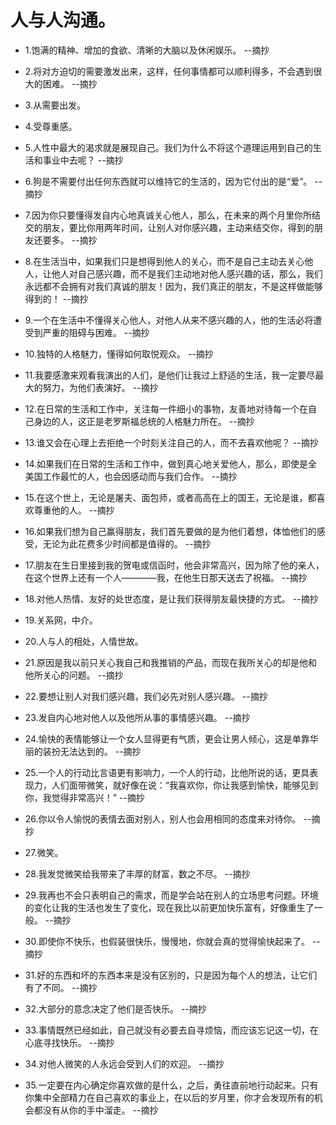 # 人与人沟通。

- 1.饱满的精神、增加的食欲、清晰的大脑以及休闲娱乐。 --摘抄

- 2.将对方迫切的需要激发出来，这样，任何事情都可以顺利得多，不会遇到很大的困难。 --摘抄

- 3.从需要出发。

- 4.受尊重感。

- 5.人性中最大的渴求就是展现自己。我们为什么不将这个道理运用到自己的生活和事业中去呢？ --摘抄

- 6.狗是不需要付出任何东西就可以维持它的生活的，因为它付出的是“爱”。 --摘抄

- 7.因为你只要懂得发自内心地真诚关心他人，那么，在未来的两个月里你所结交的朋友，要比你用两年时间，让别人对你感兴趣，主动来结交你，得到的朋友还要多。 --摘抄

- 8.在生活当中，如果我们只是想得到他人的关心，而不是自己主动去关心他人，让他人对自己感兴趣，而不是我们主动地对他人感兴趣的话，那么，我们永远都不会拥有对我们真诚的朋友！因为，我们真正的朋友，不是这样做能够得到的！ --摘抄

- 9.一个在生活中不懂得关心他人，对他人从来不感兴趣的人，他的生活必将遭受到严重的阻碍与困难。 --摘抄

- 10.独特的人格魅力，懂得如何取悦观众。 --摘抄

- 11.我要感激来观看我演出的人们，是他们让我过上舒适的生活，我一定要尽最大的努力，为他们表演好。 --摘抄

- 12.在日常的生活和工作中，关注每一件细小的事物，友善地对待每一个在自己身边的人，这正是老罗斯福总统的人格魅力所在。 --摘抄

- 13.谁又会在心理上去拒绝一个时刻关注自己的人，而不去喜欢他呢？ --摘抄

- 14.如果我们在日常的生活和工作中，做到真心地关爱他人，那么，即使是全美国工作最忙的人，也会因感动而与我们合作。 --摘抄

- 15.在这个世上，无论是屠夫、面包师，或者高高在上的国王，无论是谁，都喜欢尊重他的人。 --摘抄

- 16.如果我们想为自己赢得朋友，我们首先要做的是为他们着想，体恤他们的感受，无论为此花费多少时间都是值得的。 --摘抄

- 17.朋友在生日里接到我的贺电或信函时，他会非常高兴，因为除了他的亲人，在这个世界上还有一个人————我，在他生日那天送去了祝福。 --摘抄

- 18.对他人热情、友好的处世态度，是让我们获得朋友最快捷的方式。 --摘抄

- 19.关系网，中介。

- 20.人与人的相处，人情世故。

- 21.原因是我以前只关心我自己和我推销的产品，而现在我所关心的却是他和他所关心的问题。 --摘抄

- 22.要想让别人对我们感兴趣，我们必先对别人感兴趣。 --摘抄

- 23.发自内心地对他人以及他所从事的事情感兴趣。 --摘抄

- 24.愉快的表情能够让一个女人显得更有气质，更会让男人倾心，这是单靠华丽的装扮无法达到的。 --摘抄

- 25.一个人的行动比言语更有影响力，一个人的行动，比他所说的话，更具表现力，人们面带微笑，就好像在说：“我喜欢你，你让我感到愉快，能够见到你，我觉得非常高兴！” --摘抄

- 26.你以令人愉悦的表情去面对别人，别人也会用相同的态度来对待你。 --摘抄

- 27.微笑。

- 28.我发觉微笑给我带来了丰厚的财富，数之不尽。 --摘抄

- 29.我再也不会只表明自己的需求，而是学会站在别人的立场思考问题。环境的变化让我的生活也发生了变化，现在我比以前更加快乐富有，好像重生了一般。 --摘抄

- 30.即使你不快乐，也假装很快乐，慢慢地，你就会真的觉得愉快起来了。 --摘抄

- 31.好的东西和坏的东西本来是没有区别的，只是因为每个人的想法，让它们有了不同。 --摘抄

- 32.大部分的意念决定了他们是否快乐。 --摘抄

- 33.事情既然已经如此，自己就没有必要去自寻烦恼，而应该忘记这一切，在心底寻找快乐。 --摘抄

- 34.对他人微笑的人永远会受到人们的欢迎。 --摘抄

- 35.一定要在内心确定你喜欢做的是什么，之后，勇往直前地行动起来。只有你集中全部精力在自己喜欢的事业上，在以后的岁月里，你才会发现所有的机会都没有从你的手中溜走。 --摘抄
